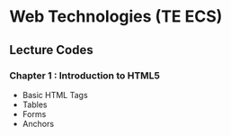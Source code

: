 # Web Technologies (TE ECS)
## Lecture Codes

### Chapter 1 : Introduction to HTML5
- Basic HTML Tags
- Tables
- Forms
- Anchors
